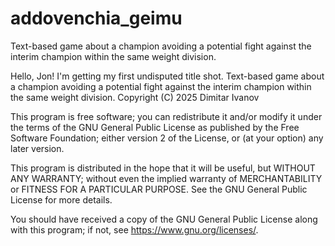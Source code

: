 # addovenchia_geimu
Text-based game about a champion avoiding a potential fight against the interim champion within the same weight division.

Hello, Jon! I'm getting my first undisputed title shot. Text-based game about a champion avoiding a potential fight against the interim champion within the same weight division.
Copyright (C) 2025 Dimitar Ivanov

This program is free software; you can redistribute it and/or
modify it under the terms of the GNU General Public License
as published by the Free Software Foundation; either version 2
of the License, or (at your option) any later version.

This program is distributed in the hope that it will be useful,
but WITHOUT ANY WARRANTY; without even the implied warranty of
MERCHANTABILITY or FITNESS FOR A PARTICULAR PURPOSE.  See the
GNU General Public License for more details.

You should have received a copy of the GNU General Public License
along with this program; if not, see
<https://www.gnu.org/licenses/>.
